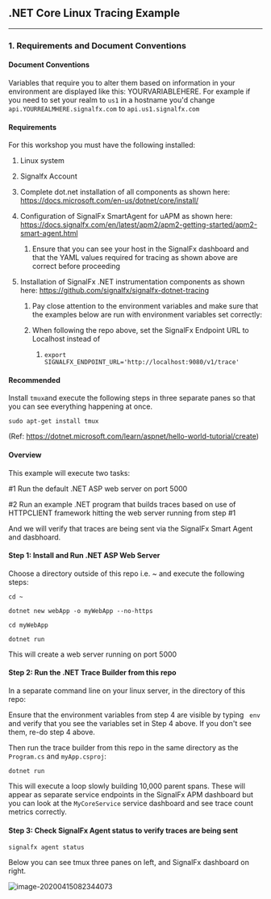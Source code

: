 ## .NET Core Linux Tracing Example


---

### 1. Requirements and Document Conventions

#### **Document Conventions**

Variables that require you to alter them based on information in your environment are displayed like this: YOURVARIABLEHERE. For example if you need to set your realm to `us1` in a hostname you'd change `api.YOURREALMHERE.signalfx.com` to `api.us1.signalfx.com`

#### **Requirements**

For this workshop you must have the following installed:

1. Linux system

2. Signalfx Account

3. Complete dot.net installation of all components as shown here: https://docs.microsoft.com/en-us/dotnet/core/install/

4. Configuration of SignalFx SmartAgent for uAPM as shown here: https://docs.signalfx.com/en/latest/apm2/apm2-getting-started/apm2-smart-agent.html

   1. Ensure that you can see your host in the SignalFx dashboard and that the YAML values required for tracing as shown above are correct before proceeding

5. Installation of SignalFx .NET instrumentation components as shown here: https://github.com/signalfx/signalfx-dotnet-tracing

   1. Pay close attention to the environment variables and make sure that the examples below are run with environment variables set correctly:

   2. When following the repo above, set the SignalFx Endpoint URL to Localhost instead of <MyAgentorGateway>

      1. ```
         export SIGNALFX_ENDPOINT_URL='http://localhost:9080/v1/trace'
         ```

#### Recommended

Install `tmux`and execute the following steps in three separate panes so that you can see everything happening at once.

`sudo apt-get install tmux`

(Ref: https://dotnet.microsoft.com/learn/aspnet/hello-world-tutorial/create)



#### Overview

This example will execute two tasks:

#1 Run the default .NET ASP web server on port 5000

#2 Run an example .NET program that builds traces based on use of HTTPCLIENT framework hitting the web server running from step #1

And we will verify that traces are being sent via the SignalFx Smart Agent and dasbhoard.

#### Step 1: Install and Run .NET ASP Web Server

Choose a directory outside of this repo i.e. ~ and execute the following steps:

`cd ~`

`dotnet new webApp -o myWebApp --no-https`

`cd myWebApp`

`dotnet run`

This will create a web server running on port 5000

#### Step 2: Run the .NET Trace Builder from this repo

In a separate command line on your linux server, in the directory of this repo:

Ensure that the environment variables from step 4 are visible by typing ` env` and verify that you see the variables set in Step 4 above. If you don't see them, re-do step 4 above.

Then run the trace builder from this repo in the same directory as the `Program.cs` and `myApp.csproj`:

`dotnet run`

This will execute a loop slowly building 10,000 parent spans. These will appear as separate service endpoints in the SignalFx APM dashboard but you can look at the `MyCoreService` service dashboard and see trace count metrics correctly.

#### Step 3: Check SignalFx Agent status to verify traces are being sent

`signalfx agent status`

Below you can see tmux three panes on left, and SignalFx dashboard on right.

![image-20200415082344073](/Users/stevelerner/Drive/Code/signalfx/apm/apm-dotnet/image-20200415082344073.png)